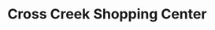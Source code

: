 ---
title: "Cross Creek Shopping Center"
url: /durham/cross-creek-shopping-center/
shop: Einkaufszentrum
---